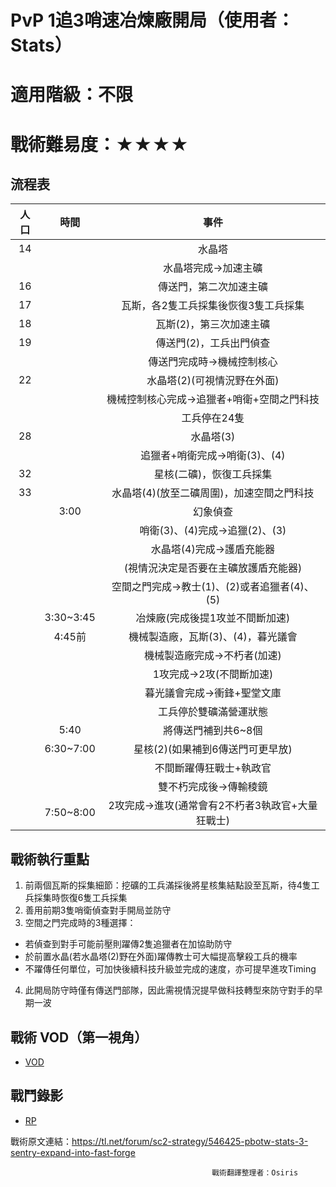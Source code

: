# PvP 1追3哨速冶煉廠開局（使用者：Stats）
# 適用階級：不限
# 戰術難易度：★★★★
## 流程表

| 人口 |    時間   |                       事件                       |
|:----:|:---------:|:------------------------------------------------:|
|  14  |     　    |                      水晶塔                      |
|  　  |           |               水晶塔完成->加速主礦               |
|  16  |           |              傳送門，第二次加速主礦              |
|  17  |           |       瓦斯，各2隻工兵採集後恢復3隻工兵採集       |
|  18  |           |              瓦斯(2)，第三次加速主礦             |
|  19  |           |              傳送門(2)，工兵出門偵查             |
|  　  |           |            傳送門完成時->機械控制核心            |
|  22  |           |            水晶塔(2)(可視情況野在外面)           |
|  　  |           |    機械控制核心完成->追獵者+哨衛+空間之門科技    |
| 　   |           | 工兵停在24隻                                     |
| 28   |           | 水晶塔(3)                                        |
| 　   |           | 追獵者+哨衛完成->哨衛(3)、(4)                    |
| 32   |           | 星核(二礦)，恢復工兵採集                         |
| 33   |           | 水晶塔(4)(放至二礦周圍)，加速空間之門科技        |
| 　   | 3:00      | 幻象偵查                                         |
| 　   |           | 哨衛(3)、(4)完成->追獵(2)、(3)                   |
| 　   |           | 水晶塔(4)完成->護盾充能器                        |
| 　   |           | (視情況決定是否要在主礦放護盾充能器)             |
| 　   |           | 空間之門完成->教士(1)、(2)或者追獵者(4)、(5)     |
| 　   | 3:30~3:45 | 冶煉廠(完成後提1攻並不間斷加速)                  |
| 　   | 4:45前    | 機械製造廠，瓦斯(3)、(4)，暮光議會               |
| 　   |           | 機械製造廠完成->不朽者(加速)                     |
| 　   |           | 1攻完成->2攻(不間斷加速)                         |
| 　   |           | 暮光議會完成->衝鋒+聖堂文庫                      |
| 　   |           | 工兵停於雙礦滿營運狀態                           |
| 　   | 5:40      | 將傳送門補到共6~8個                              |
| 　   | 6:30~7:00 | 星核(2)(如果補到6傳送門可更早放)                 |
| 　   |           | 不間斷躍傳狂戰士+執政官                          |
| 　   |           | 雙不朽完成後->傳輸稜鏡                           |
| 　   | 7:50~8:00 | 2攻完成->進攻(通常會有2不朽者3執政官+大量狂戰士) |

## 戰術執行重點
1. 前兩個瓦斯的採集細節：挖礦的工兵滿採後將星核集結點設至瓦斯，待4隻工兵採集時恢復6隻工兵採集
2. 善用前期3隻哨衛偵查對手開局並防守
3. 空間之門完成時的3種選擇：
+ 若偵查到對手可能前壓則躍傳2隻追獵者在加協助防守
+ 於前置水晶(若水晶塔(2)野在外面)躍傳教士可大幅提高擊殺工兵的機率
+ 不躍傳任何單位，可加快後續科技升級並完成的速度，亦可提早進攻Timing
4. 此開局防守時僅有傳送門部隊，因此需視情況提早做科技轉型來防守對手的早期一波

## 戰術 VOD（第一視角）
+ [VOD](https://youtu.be/XW7hnfHu8NM)

## 戰鬥錄影
+ [RP](https://github.com/starcraftfamily/SCF-Tactics/raw/master/PvP/3%20Sentry%20Expand%20into%20Fast%20Forge/3%20Sentry%20Expand%20into%20Fast%20Forge.SC2Replay)

戰術原文連結：https://tl.net/forum/sc2-strategy/546425-pbotw-stats-3-sentry-expand-into-fast-forge

                                                 戰術翻譯整理者：Osiris
